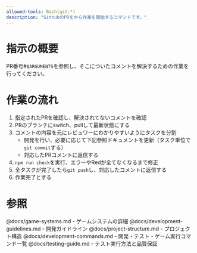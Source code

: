 ```yaml
---
allowed-tools: Bash(git:*)
description: "GithubのPRをから作業を開始するコマンドです。"
---
```


# 指示の概要
PR番号#`$ARGUMENTS`を参照し、そこについたコメントを解決するための作業を行ってください。

# 作業の流れ
1. 指定されたPRを確認し、解決されてないコメントを確認
2. PRのブランチにswitch、pullして最新状態にする
3. コメントの内容を元にレビュワーにわかりやすいようにタスクを分割
   - 開発を行い、必要に応じて下記参照ドキュメントを更新（タスク単位で`git commit`する）
   - 対応したPRコメントに返信する
4. `npm run check`を実行、エラーやRedが全てなくなるまで修正
5. 全タスクが完了したら`git push`し、対応したコメントに返信する
6. 作業完了とする

# 参照
@docs/game-systems.md - ゲームシステムの詳細
@docs/development-guidelines.md - 開発ガイドライン
@docs/project-structure.md - プロジェクト構造
@docs/development-commands.md - 開発・テスト・ゲーム実行コマンド一覧
@docs/testing-guide.md - テスト実行方法と品質保証
